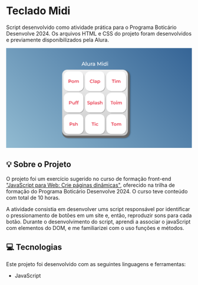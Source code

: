 # Teclado Midi
Script desenvolvido como atividade prática para o Programa Boticário Desenvolve 2024.
Os arquivos HTML e CSS do projeto foram desenvolvidos e previamente disponibilizados pela Alura. 

 ![Screenshot do Teclado Midi](./images/thumb.png)

## 💡 Sobre o Projeto
O projeto foi um exercício sugerido no curso de formação front-end ["JavaScript para Web: Crie páginas dinâmicas"](https://cursos.alura.com.br/course/javascript-web-paginas-dinamicas), oferecido na trilha de formação do Programa Boticário Desenvolve 2024. O curso teve conteúdo com total de 10 horas. 

A atividade consistia em desenvolver ums script responsável por identificar o pressionamento de botões em um site e, então, reproduzir sons para cada botão. Durante o desenvolvimento do script, aprendi a associar o javaScript com elementos do DOM, e me familiarizei com o uso funções e métodos.

## 💻 Tecnologias
Este projeto foi desenvolvido com as seguintes linguagens e ferramentas:
- JavaScript
